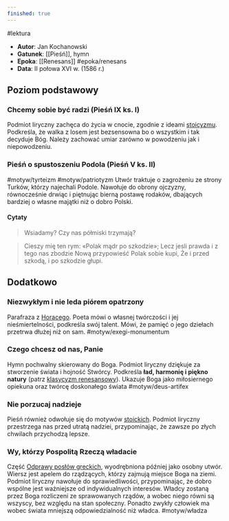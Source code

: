 ```yaml
---
finished: true
---
```

#lektura
- **Autor**: Jan Kochanowski
- **Gatunek**: [[Pieśń]], hymn
- **Epoka**: [[Renesans]] #epoka/renesans
- **Data**: II połowa XVI w. (1586 r.)
## Poziom podstawowy
### Chcemy sobie być radzi (Pieśń IX ks. I)
Podmiot liryczny zachęca do życia w cnocie, zgodnie z ideami [stoicyzmu](Filozofia%20starożytna#^stoicyzm). Podkreśla, że walka z losem jest bezsensowna bo o wszystkim i tak decyduje Bóg. Należy zachować umiar zarówno w powodzeniu jak i niepowodzeniu.
### Pieśń o spustoszeniu Podola (Pieśń V ks. II)
#motyw/tyrteizm #motyw/patriotyzm
Utwór traktuje o zagrożeniu ze strony Turków, którzy najechali Podole. Nawołuje do obrony ojczyzny, równocześnie drwiąc i piętnując bierną postawę rodaków, dbających bardziej o własne majątki niż o dobro Polski.
#### Cytaty
> Wsiadamy? Czy nas półmiski trzymają?

> Cieszy mię ten rym: «Polak mądr po szkodzie»;
Lecz jesli prawda i z tego nas zbodzie
Nową przypowieść Polak sobie kupi,
Że i przed szkodą, i po szkodzie głupi.
## Dodatkowo
### Niezwykłym i nie leda piórem opatrzony
Parafraza z [Horacego](Horacy). Poeta mówi o własnej twórczości i jej nieśmiertelności, podkreśla swój talent. Mówi, że pamięć o jego dziełach przetrwa dłużej niż on sam. #motyw/exegi-monumentum 
### Czego chcesz od nas, Panie
Hymn pochwalny skierowany do Boga. Podmiot liryczny dziękuje za stworzenie świata i hojność Stwórcy. Podkreśla **ład, harmonię i piękno natury** (patrz [klasycyzm renesansowy](Filozofia%20renesansu.md#Klasycyzm%20renesansowy)). Ukazuje Boga jako miłosiernego opiekuna oraz twórcę doskonałego świata #motyw/deus-artifex
### Nie porzucaj nadzieje
Pieśń również odwołuje się do motywów [stoickich](Filozofia%20starożytna#^stoicyzm). Podmiot liryczny przestrzega nas przed utratą nadziei, przypominając, że zawsze po złych chwilach przychodzą lepsze.
### Wy, którzy Pospolitą Rzeczą władacie
Część [Odprawy posłów greckich](Odprawa%20posłów%20greckich), wyodrębniona później jako osobny utwór.
Wiersz jest apelem do rządzących, którzy zajmują miejsce Boga na ziemi. Podmiot liryczny nawołuje do sprawiedliwości, przypominając, że dobro wspólne jest ważniejsze od indywidualnych interesów. 
Władcy zostaną przez Boga rozliczeni ze sprawowanych rządów, a wobec niego równi są wszyscy, bez względu na stan społeczny. Ponadto zwykły człowiek ma wobec świata mniejszą odpowiedzialność niż władca. #motyw/władza 